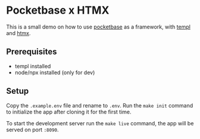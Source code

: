 # Pocketbase x HTMX

This is a small demo on how to use [pocketbase](https://pocketbase.io/) as a framework, with [templ](https://templ.guide/) and [htmx](https://htmx.org/).

## Prerequisites

-   templ installed
-   node/npx installed (only for dev)

## Setup

Copy the `.example.env` file and rename to `.env`. Run the `make init` command to initialize the app after cloning it for the first time.

To start the development server run the `make live` command, the app will be served on port `:8090`.
